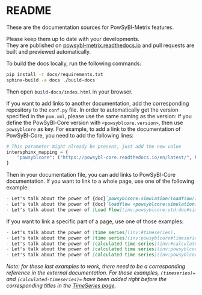 # README

These are the documentation sources for PowSyBl-Metrix features.

Please keep them up to date with your developments.  
They are published on [powsybl-metrix.readthedocs.io](http://powsybl-metrix.readthedocs.io/) and pull requests are built and previewed automatically.

To build the docs locally, run the following commands:
~~~bash
pip install -r docs/requirements.txt
sphinx-build -a docs ./build-docs
~~~
Then open `build-docs/index.html` in your browser.

If you want to add links to another documentation, add the corresponding repository to the `conf.py` file.
In order to automatically get the version specified in the `pom.xml`, please use the same naming as the version: if you define the
PowSyBl-Core version with `<powsyblcore.version>`, then use `powsyblcore` as key. 
For example, to add a link to the documentation of PowSyBl-Core, you need to add the following lines:
~~~python
# This parameter might already be present, just add the new value
intersphinx_mapping = {
    "powsyblcore": ("https://powsybl-core.readthedocs.io/en/latest/", None),
}
~~~

Then in your documentation file, you can add links to PowSyBl-Core documentation. If you want to link to a whole page,
use one of the following example:
~~~Markdown
- Let's talk about the power of {doc}`powsyblcore:simulation/loadflow/loadflow`. 
- Let's talk about the power of {doc}`loadflow <powsyblcore:simulation/loadflow/loadflow>`.
- Let's talk about the power of [Load Flow](inv:powsyblcore:std:doc#simulation/loadflow/loadflow).
~~~

If you want to link a specific part of a page, use one of those examples:
~~~Markdown
- Let's talk about the power of [time series](inv:#timeseries).
- Let's talk about the power of [time series](inv:powsyblcore#timeseries).
- Let's talk about the power of [calculated time series](inv:#calculated-timeseries).
- Let's talk about the power of [calculated time series](inv:powsyblcore:std:label:#calculated-timeseries).
- Let's talk about the power of [calculated time series](inv:powsyblcore:*:*:#calculated-timeseries).
~~~
*Note: for these last examples to work, there need to be a corresponding reference in the external documentation. 
For those examples, `(timeseries)=` and `(calculated-timeseries)=` have been added right before the corresponding titles 
in the [TimeSeries page](inv:powsyblcore:std:doc#data/timeseries).*